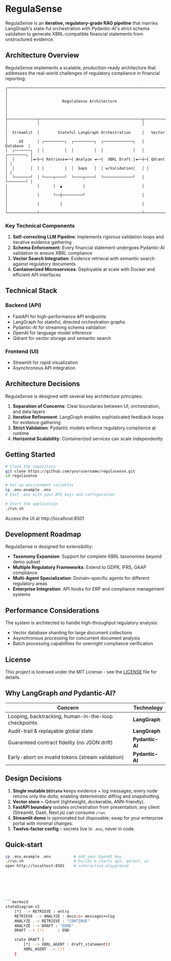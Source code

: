# RegulaSense

RegulaSense is an **iterative, regulatory-grade RAG pipeline** that marries
LangGraph's state-ful orchestration with Pydantic-AI's strict schema validation
to generate XBRL-compatible financial statements from unstructured evidence.

## Architecture Overview

RegulaSense implements a scalable, production-ready architecture that addresses the real-world challenges of regulatory compliance in financial reporting:

```
┌─────────────────────────────────────────────────────────────────────────┐
│                                                                         │
│                        RegulaSense Architecture                         │
│                                                                         │
├─────────────┬─────────────────────────────────────────────┬────────────┤
│             │                                             │            │
│  Streamlit  │        Stateful LangGraph Orchestration     │   Vector   │
│     UI      │ ┌─────────┐  ┌─────────┐  ┌─────────────┐   │  Database  │
│  ┌───────┐  │ │         │  │         │  │             │   │ ┌────────┐ │
│  │       │◄─┼─┤ Retrieve◄──┤ Analyze ◄──┤  XBRL Draft │◄──┼─┤ Qdrant │ │
│  │       │  │ │         │  │  Gaps   │  │ w/Validation│   │ │        │ │
│  └───────┘  │ └────┬────┘  └────┬────┘  └─────────────┘   │ └────────┘ │
│             │      │  ▲         │                         │            │
│             │      └──┼─────────┘                         │            │
│             │         │                                   │            │
└─────────────┴─────────────────────────────────────────────┴────────────┘
```

### Key Technical Components

1. **Self-correcting LLM Pipeline**: Implements rigorous validation loops and iterative evidence gathering
2. **Schema Enforcement**: Every financial statement undergoes Pydantic-AI validation to ensure XBRL compliance
3. **Vector Search Integration**: Evidence retrieval with semantic search against regulatory documents
4. **Containerized Microservices**: Deployable at scale with Docker and efficient API interfaces

## Technical Stack

### Backend (API)
- FastAPI for high-performance API endpoints
- LangGraph for stateful, directed orchestration graphs
- Pydantic-AI for streaming schema validation
- OpenAI for language model inference
- Qdrant for vector storage and semantic search

### Frontend (UI)
- Streamlit for rapid visualization
- Asynchronous API integration

## Architecture Decisions

RegulaSense is designed with several key architecture principles:

1. **Separation of Concerns**: Clear boundaries between UI, orchestration, and data layers
2. **Iterative Refinement**: LangGraph enables sophisticated feedback loops for evidence gathering
3. **Strict Validation**: Pydantic models enforce regulatory compliance at runtime
4. **Horizontal Scalability**: Containerized services can scale independently

## Getting Started

```bash
# Clone the repository
git clone https://github.com/yourusername/regulasense.git
cd regulasense

# Set up environment variables
cp .env.example .env
# Edit .env with your API keys and configuration

# Start the application
./run.sh
```

Access the UI at http://localhost:8501

## Development Roadmap

RegulaSense is designed for extensibility:

- **Taxonomy Expansion**: Support for complete XBRL taxonomies beyond demo subset
- **Multiple Regulatory Frameworks**: Extend to GDPR, IFRS, GAAP compliance
- **Multi-Agent Specialization**: Domain-specific agents for different regulatory areas
- **Enterprise Integration**: API hooks for ERP and compliance management systems

## Performance Considerations

The system is architected to handle high-throughput regulatory analysis:

- Vector database sharding for large document collections
- Asynchronous processing for concurrent document analysis
- Batch processing capabilities for overnight compliance verification

## License

This project is licensed under the MIT License - see the [LICENSE](LICENSE) file for details.

## Why LangGraph *and* Pydantic-AI?

| Concern                | Technology                             |
|------------------------|----------------------------------------|
| Looping, backtracking, human-in-the-loop checkpoints | **LangGraph** |
| Audit-trail & replayable global state           | **LangGraph** |
| Guaranteed contract fidelity (no JSON drift)    | **Pydantic-AI** |
| Early-abort on invalid tokens (stream validation)| **Pydantic-AI** |

## Design Decisions

1. **Single mutable `DDState`** keeps evidence + log messages; every node
   returns only the *delta*, enabling deterministic diffing and snapshotting.
2. **Vector store** = Qdrant (lightweight, dockerable, ANN-friendly).
3. **FastAPI boundary** isolates orchestration from presentation; any client
   (Streamlit, Dash, Next.js) can consume `/run`.
4. **Streamlit demo** is opinionated but disposable; swap for your enterprise
   portal with minimal changes.
5. **Twelve-factor config** – secrets live in `.env`, never in code.

## Quick-start

```bash
cp .env.example .env          # add your OpenAI key
./run.sh                      # builds & starts api, qdrant, ui
open http://localhost:8501    # interactive playground







```mermaid
stateDiagram-v2
    [*] --> RETRIEVE : entry
    RETRIEVE --> ANALYZE : docs\n→ messages+=log
    ANALYZE --> RETRIEVE : "CONTINUE"
    ANALYZE --> DRAFT : "DONE"
    DRAFT --> [*]      : END

    state DRAFT {
        [*] --> XBRL_AGENT : draft_statement()
        XBRL_AGENT --> [*]
    }
